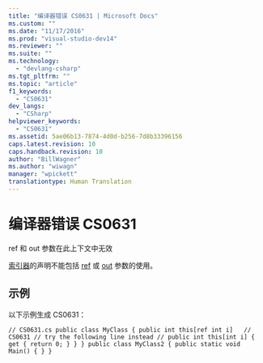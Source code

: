 ```yaml
---
title: "编译器错误 CS0631 | Microsoft Docs"
ms.custom: ""
ms.date: "11/17/2016"
ms.prod: "visual-studio-dev14"
ms.reviewer: ""
ms.suite: ""
ms.technology: 
  - "devlang-csharp"
ms.tgt_pltfrm: ""
ms.topic: "article"
f1_keywords: 
  - "CS0631"
dev_langs: 
  - "CSharp"
helpviewer_keywords: 
  - "CS0631"
ms.assetid: 5ae06b13-7874-4d0d-b256-7d8b33396156
caps.latest.revision: 10
caps.handback.revision: 10
author: "BillWagner"
ms.author: "wiwagn"
manager: "wpickett"
translationtype: Human Translation
---
```

# 编译器错误 CS0631
ref 和 out 参数在此上下文中无效  
  
 [索引器](../../csharp/programming-guide/indexers/index.md)的声明不能包括 [ref](../../csharp/language-reference/keywords/ref.md) 或 [out](../../csharp/language-reference/keywords/out.md) 参数的使用。  
  
## 示例  
 以下示例生成 CS0631：  
  
```  
// CS0631.cs public class MyClass { public int this[ref int i]   // CS0631 // try the following line instead // public int this[int i] { get { return 0; } } } public class MyClass2 { public static void Main() { } }  
```